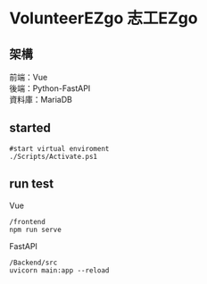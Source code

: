 # VolunteerEZgo 志工EZgo
## 架構
前端：Vue <br>後端：Python-FastAPI <br>資料庫：MariaDB 
## started
```
#start virtual enviroment
./Scripts/Activate.ps1
```
## run test
Vue
```
/frontend
npm run serve
```

FastAPI
```
/Backend/src
uvicorn main:app --reload
```
### 